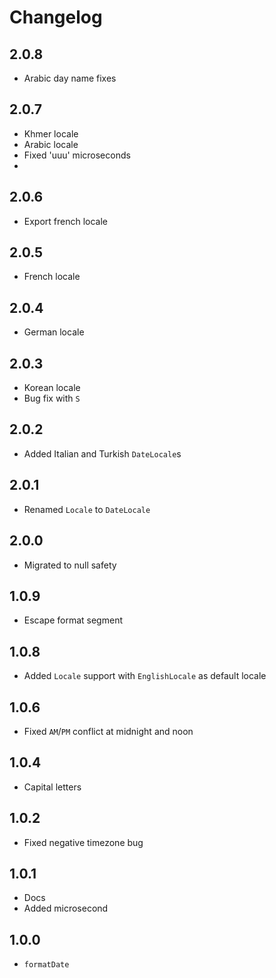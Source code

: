 # Changelog

## 2.0.8

+ Arabic day name fixes

## 2.0.7

+ Khmer locale
+ Arabic locale
+ Fixed 'uuu' microseconds
+ 

## 2.0.6

+ Export french locale

## 2.0.5

+ French locale

## 2.0.4

+ German locale

## 2.0.3

+ Korean locale
+ Bug fix with `S`

## 2.0.2

+ Added Italian and Turkish `DateLocale`s

## 2.0.1

+ Renamed `Locale` to `DateLocale`

## 2.0.0

+ Migrated to null safety

## 1.0.9

+ Escape format segment

## 1.0.8

- Added `Locale` support with `EnglishLocale` as default locale

## 1.0.6

+ Fixed `AM`/`PM` conflict at midnight and noon

## 1.0.4

+ Capital letters

## 1.0.2

+ Fixed negative timezone bug

## 1.0.1

+ Docs
+ Added microsecond

## 1.0.0

+ `formatDate`
